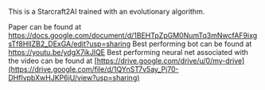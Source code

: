 This is a Starcraft2AI trained with an evolutionary algorithm.

Paper can be found at https://docs.google.com/document/d/1BEHTpZpGM0NumTq3mNwcfAF9ixgsTf8HllZB2_DExGA/edit?usp=sharing
Best performing bot can be found at https://youtu.be/ydgX7ikJlQE
Best performing neural net associated with the video can be found at [https://drive.google.com/drive/u/0/my-drive](https://drive.google.com/file/d/1QYnST7v5ay_Pj70-DHflvpbXwHJKP6jU/view?usp=sharing)

